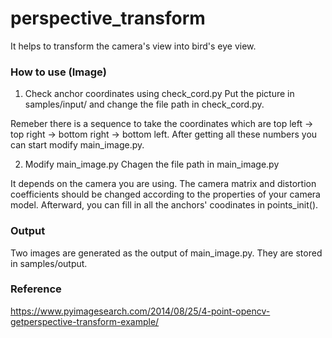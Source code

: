# perspective_transform
It helps to transform the camera's view into bird's eye view.

### How to use (Image)
1. Check anchor coordinates using check_cord.py
Put the picture in samples/input/ and change the file path in check_cord.py.

Remeber there is a sequence to take the coordinates which are top left -> top right -> bottom right -> bottom left. After getting all these numbers you can start modify main_image.py.

2. Modify main_image.py
Chagen the file path in main_image.py

It depends on the camera you are using. The camera matrix and distortion coefficients should be changed according to the properties of your camera model. Afterward, you can fill in all the anchors' coodinates in points_init().

### Output
Two images are generated as the output of main_image.py. They are stored in samples/output. 

### Reference
https://www.pyimagesearch.com/2014/08/25/4-point-opencv-getperspective-transform-example/